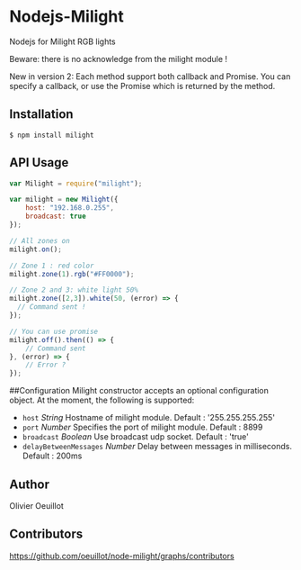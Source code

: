 # Nodejs-Milight
Nodejs for Milight RGB lights 

Beware: there is no acknowledge from the milight module ! 

New in version 2: Each method support both callback and Promise.
You can specify a callback, or use the Promise which is returned by the method. 

## Installation

    $ npm install milight

## API Usage

```javascript
var Milight = require("milight");

var milight = new Milight({
	host: "192.168.0.255",
	broadcast: true
});

// All zones on
milight.on();

// Zone 1 : red color
milight.zone(1).rgb("#FF0000");

// Zone 2 and 3: white light 50%
milight.zone([2,3]).white(50, (error) => {
  // Command sent !
});

// You can use promise
milight.off().then(() => {
	// Command sent
}, (error) => {
	// Error ?
});

```

##Configuration
Milight constructor accepts an optional configuration object. At the moment, the following is supported:

- `host` _String_ Hostname of milight module. Default : '255.255.255.255'
- `port` _Number_ Specifies the port of milight module. Default : 8899
- `broadcast` _Boolean_ Use broadcast udp socket. Default : 'true'
- `delayBetweenMessages` _Number_ Delay between messages in milliseconds. Default : 200ms

## Author

Olivier Oeuillot

## Contributors

https://github.com/oeuillot/node-milight/graphs/contributors

